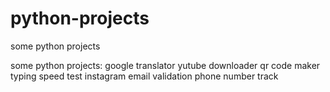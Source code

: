 # python-projects
some python projects 



some python projects:
google translator
yutube downloader
qr code maker
typing speed test
instagram 
email validation
phone number track
